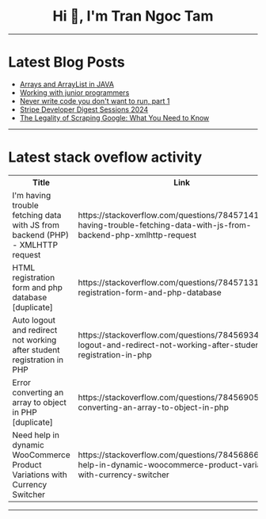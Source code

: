 <h1 align="center">Hi 👋, I'm Tran Ngoc Tam</h1>

---

# Latest Blog Posts 
<!-- BLOG-POST-LIST:START -->
- [Arrays and ArrayList in JAVA](https://dev.to/_bhupeshk_/arrays-and-arraylist-in-java-1jc2)
- [Working with junior programmers](https://dev.to/nedtwigg/working-with-junior-programmers-57oj)
- [Never write code you don&#39;t want to run, part 1](https://dev.to/thecontextwindow/never-write-code-you-dont-want-to-run-part-1-2i9f)
- [Stripe Developer Digest Sessions 2024](https://dev.to/stripe/stripe-developer-digest-sessions-2024-66n)
- [The Legality of Scraping Google: What You Need to Know](https://dev.to/ericksmith14/the-legality-of-scraping-google-what-you-need-to-know-2j4l)
<!-- BLOG-POST-LIST:END -->

---

# Latest stack oveflow activity
<table>
  <tr><th>Title</th><th>Link</th></tr>
  <!-- STACKOVERFLOW:START --><tr><td>I&#39;m having trouble fetching data with JS from backend &lpar;PHP&rpar; - XMLHTTP request</td><td>https://stackoverflow.com/questions/78457141/im-having-trouble-fetching-data-with-js-from-backend-php-xmlhttp-request</td></tr><tr><td>HTML registration form and php database [duplicate]</td><td>https://stackoverflow.com/questions/78457131/html-registration-form-and-php-database</td></tr><tr><td>Auto logout and redirect not working after student registration in PHP</td><td>https://stackoverflow.com/questions/78456934/auto-logout-and-redirect-not-working-after-student-registration-in-php</td></tr><tr><td>Error converting an array to object in PHP [duplicate]</td><td>https://stackoverflow.com/questions/78456905/error-converting-an-array-to-object-in-php</td></tr><tr><td>Need help in dynamic WooCommerce Product Variations with Currency Switcher</td><td>https://stackoverflow.com/questions/78456866/need-help-in-dynamic-woocommerce-product-variations-with-currency-switcher</td></tr><!-- STACKOVERFLOW:END -->
</table>

---


